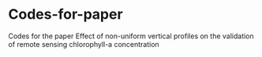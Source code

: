 # Codes-for-paper
Codes for the paper Effect of non-uniform vertical profiles on the validation of remote sensing chlorophyll-a concentration
